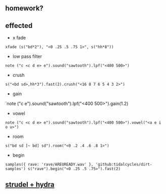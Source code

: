 ## homework?

##

## effected

- x fade

`xfade (s("bd*2"), "<0 .25 .5 .75 1>", s("hh*8"))`

- low pass filter

`note ("c <c d e> e").sound("sawtooth").lpf("<400 500>")`

- crush

`s("<bd sd>,hh*3").fast(2).crush("<16 8 7 6 5 4 3 2>")`

- gain

`note ("c <c d e> e").sound("sawtooth").lpf("<400 500>").gain(1.2)

- vowel

`note ("c <c d e> e").sound("sawtooth").lpf("<400 500>").vowel("<a e i o u>")`

- room

`s("bd sd [~ bd] sd").room("<0 .2 .4 .6 .8 1>")`

- begin

`samples({ rave: 'rave/AREUREADY.wav' }, 'github:tidalcycles/dirt-samples')
s("rave").begin("<0 .25 .5 .75>").fast(2)`

## [strudel + hydra](https://strudel.cc/learn/hydra/)